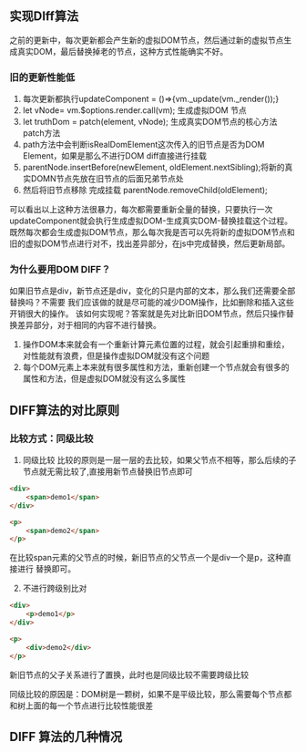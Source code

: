 ## 实现DIff算法
之前的更新中，每次更新都会产生新的虚拟DOM节点，然后通过新的虚拟节点生成真实DOM，最后替换掉老的节点，这种方式性能确实不好。

### 旧的更新性能低
1. 每次更新都执行updateComponent = ()=>{vm._update(vm._render());}
2. let vNode= vm.$options.render.call(vm); 生成虚拟DOM 节点
3. let truthDom = patch(element, vNode); 生成真实DOM节点的核心方法 patch方法
4. path方法中会判断isRealDomElement这次传入的旧节点是否为DOM Element，如果是那么不进行DOM diff直接进行挂载
5. parentNode.insertBefore(newElement, oldElement.nextSibling);将新的真实DOMN节点先放在旧节点的后面兄弟节点处
6. 然后将旧节点移除 完成挂载 parentNode.removeChild(oldElement);

可以看出以上这种方法很暴力，每次都需要重新全量的替换，只要执行一次updateComponent就会执行生成虚拟DOM-生成真实DOM-替换挂载这个过程。既然每次都会生成虚拟DOM节点，那么每次我是否可以先将新的虚拟DOM节点和旧的虚拟DOM节点进行对不，找出差异部分，在js中完成替换，然后更新局部。



### 为什么要用DOM DIFF？
如果旧节点是div，新节点还是div，变化的只是内部的文本，那么我们还需要全部替换吗？不需要
我们应该做的就是尽可能的减少DOM操作，比如删除和插入这些开销很大的操作。
该如何实现呢？答案就是先对比新旧DOM节点，然后只操作替换差异部分，对于相同的内容不进行替换。

1. 操作DOM本来就会有一个重新计算元素位置的过程，就会引起重排和重绘，对性能就有浪费，但是操作虚拟DOM就没有这个问题
2. 每个DOM元素上本来就有很多属性和方法，重新创建一个节点就会有很多的属性和方法，但是虚拟DOM就没有这么多属性



## DIFF算法的对比原则

### 比较方式：同级比较

1. 同级比较 比较的原则是一层一层的去比较，如果父节点不相等，那么后续的子节点就无需比较了,直接用新节点替换旧节点即可
```html
<div>
    <span>demo1</span>
</div>

<p>
    <span>demo2</span>
</p>
```
在比较span元素的父节点的时候，新旧节点的父节点一个是div一个是p，这种直接进行 替换即可。


2. 不进行跨级别比对
```html
<div>
    <p>demo1</p>
</div>

<p>
    <div>demo2</div>
</p>
```
新旧节点的父子关系进行了置换，此时也是同级比较不需要跨级比较

同级比较的原因是：DOM树是一颗树，如果不是平级比较，那么需要每个节点都和树上面的每一个节点进行比较性能很差

## DIFF 算法的几种情况
